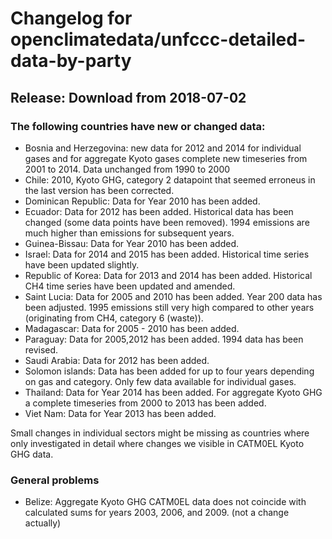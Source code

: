 # Changelog for openclimatedata/unfccc-detailed-data-by-party
## Release: Download from 2018-07-02
### The following countries have new or changed data:
* Bosnia and Herzegovina: new data for 2012 and 2014 for individual gases and for aggregate Kyoto gases complete new timeseries from 2001 to 2014. Data unchanged from 1990 to 2000
* Chile: 2010, Kyoto GHG, category 2 datapoint that seemed erroneus in the last version has been corrected.
* Dominican Republic: Data for Year 2010 has been added.
* Ecuador: Data for 2012 has been added. Historical data has been changed (some data points have been removed). 1994 emissions are much higher than emissions for subsequent years.
* Guinea-Bissau: Data for Year 2010 has been added.
* Israel: Data for 2014 and 2015 has been added. Historical time series have been updated slightly.
* Republic of Korea: Data for 2013 and 2014 has been added. Historical CH4 time series have been updated and amended.
* Saint Lucia: Data for 2005 and 2010 has been added. Year 200 data has been adjusted. 1995 emissions still very high compared to other years (originating from CH4, category 6 (waste)).
* Madagascar: Data for 2005 - 2010 has been added.
* Paraguay: Data for 2005,2012 has been added. 1994 data has been revised.
* Saudi Arabia: Data for 2012 has been added.
* Solomon islands: Data has been added for up to four years depending on gas and category. Only few data available for individual gases.
* Thailand: Data for Year 2014 has been added. For aggregate Kyoto GHG a complete  timeseries from 2000 to 2013 has been added.
* Viet Nam: Data for Year 2013 has been added.

Small changes in individual sectors might be missing as countries where only investigated in detail where changes we visible in CATM0EL Kyoto GHG data.

### General problems
* Belize: Aggregate Kyoto GHG CATM0EL data does not coincide with calculated sums for years 2003, 2006, and 2009. (not a change actually)
